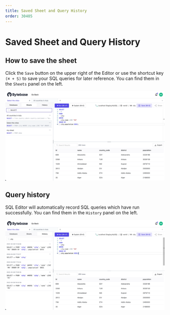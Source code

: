 ```yaml
---
title: Saved Sheet and Query History
order: 30405
---
```


# Saved Sheet and Query History

## How to save the sheet

Click the `Save` button on the upper right of the Editor or use the shortcut key `(⌘ + S)` to save your SQL queries for later reference. You can find them in the `Sheets` panel on the left.

![Sheets](/static/docs-assets/sql-editor_sheets.webp)

## Query history

SQL Editor will automatically record SQL queries which have run successfully. You can find them in the `History` panel on the left.

![History](/static/docs-assets/sql-editor_history.webp)
